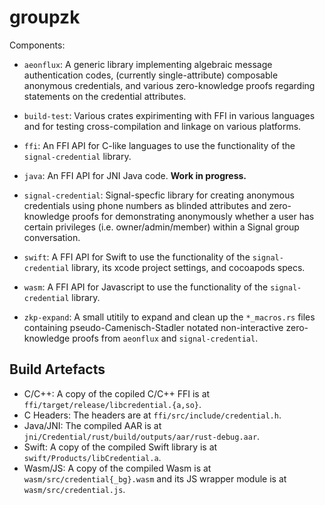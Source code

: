 # groupzk

Components:

* `aeonflux`: A generic library implementing algebraic message authentication
  codes, (currently single-attribute) composable anonymous credentials, and
  various zero-knowledge proofs regarding statements on the credential attributes.

* `build-test`: Various crates expirimenting with FFI in various
  languages and for testing cross-compilation and linkage on various platforms.

* `ffi`: An FFI API for C-like languages to use the functionality of the
  `signal-credential` library.

* `java`: An FFI API for JNI Java code. **Work in progress.**

* `signal-credential`: Signal-specfic library for creating anonymous credentials
  using phone numbers as blinded attributes and zero-knowledge proofs for
  demonstrating anonymously whether a user has certain privileges
  (i.e. owner/admin/member) within a Signal group conversation.

* `swift`: A FFI API for Swift to use the functionality of the
  `signal-credential` library, its xcode project settings, and cocoapods specs.

* `wasm`: A FFI API for Javascript to use the functionality of the
  `signal-credential` library.

* `zkp-expand`: A small utitily to expand and clean up the `*_macros.rs` files
  containing pseudo-Camenisch-Stadler notated non-interactive zero-knowledge
  proofs from `aeonflux` and `signal-credential`.


 Build Artefacts
-----------------

* C/C++: A copy of the copiled C/C++ FFI is at `ffi/target/release/libcredential.{a,so}`.
* C Headers: The headers are at `ffi/src/include/credential.h`.
* Java/JNI: The compiled AAR is at `jni/Credential/rust/build/outputs/aar/rust-debug.aar`.
* Swift: A copy of the compiled Swift library is at `swift/Products/libCredential.a`.
* Wasm/JS: A copy of the compiled Wasm is at
  `wasm/src/credential{_bg}.wasm` and its JS wrapper module is at `wasm/src/credential.js`.
